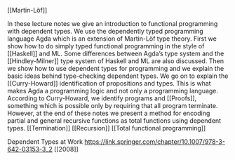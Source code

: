 [[Martin-Löf]]

In these lecture notes we give an introduction to functional programming with dependent types. We use the dependently typed programming language Agda which is an extension of Martin-Löf type theory. First we show how to do simply typed functional programming in the style of [[Haskell]] and ML. Some differences between Agda’s type system and the [[Hindley-Milner]] type system of Haskell and ML are also discussed. Then we show how to use dependent types for programming and we explain the basic ideas behind type-checking dependent types. We go on to explain the [[Curry-Howard]] identification of propositions and types. This is what makes Agda a programming logic and not only a programming language. According to Curry-Howard, we identify programs and [[Proofs]], something which is possible only by requiring that all program terminate. However, at the end of these notes we present a method for encoding partial and general recursive functions as total functions using dependent types. [[Termination]] [[Recursion]] [[Total functional programming]]

Dependent Types at Work https://link.springer.com/chapter/10.1007/978-3-642-03153-3_2 [[2008]]